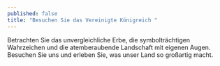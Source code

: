 ```yaml
---
published: false
title: "Besuchen Sie das Vereinigte Königreich "
---
```

Betrachten Sie das unvergleichliche Erbe, die symbolträchtigen Wahrzeichen und die atemberaubende Landschaft mit eigenen Augen. Besuchen Sie uns und erleben Sie, was unser Land so großartig macht.
